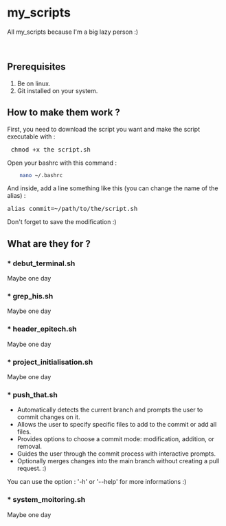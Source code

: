# my_scripts
All my_scripts because I'm a big lazy person :)

<br>

## Prerequisites
 1. Be on linux.
 2. Git installed on your system.

## How to make them work ?
First, you need to download the script you want and make the script executable with :
<pre> chmod +x the_script.sh</pre>
Open your bashrc with this command :

```bash
    nano ~/.bashrc
```

And inside, add a line something like this (you can change the name of the alias) :
<pre>alias commit=~/path/to/the/script.sh</pre>
Don't forget to save the modification :)
<br>

## What are they for ?

### * debut_terminal.sh
Maybe one day
<br>

### * grep_his.sh
Maybe one day
<br>

### * header_epitech.sh
Maybe one day
<br>

### * project_initialisation.sh
Maybe one day
<br>

### * push_that.sh
- Automatically detects the current branch and prompts the user to commit changes on it.<br>
- Allows the user to specify specific files to add to the commit or add all files.<br>
- Provides options to choose a commit mode: modification, addition, or removal.<br>
- Guides the user through the commit process with interactive prompts.<br>
- Optionally merges changes into the main branch without creating a pull request. :)<br>

You can use the option : '-h' or '--help' for more informations :)
<br>

### * system_moitoring.sh
Maybe one day
<br>
